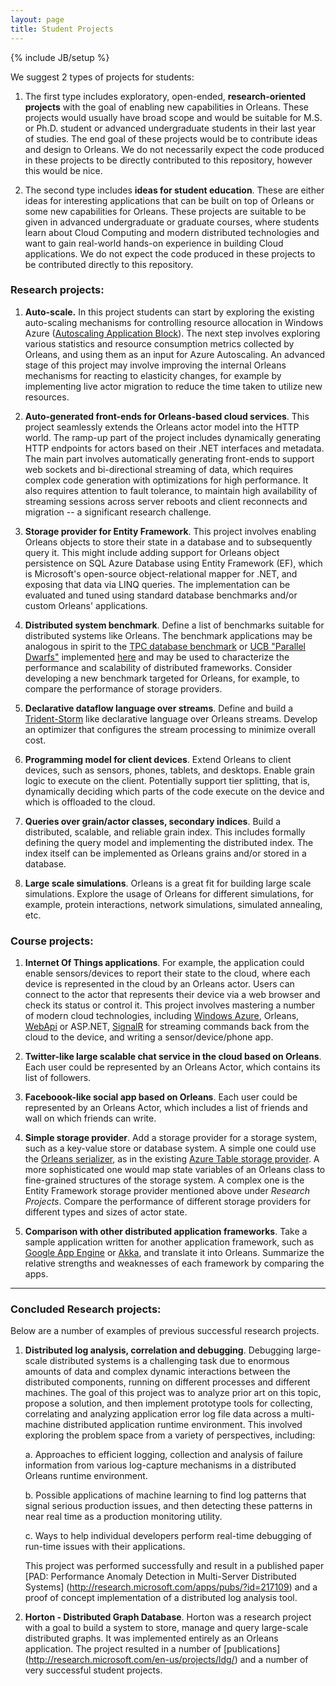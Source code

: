 ```yaml
---
layout: page
title: Student Projects
---
```

{% include JB/setup %}

We suggest 2 types of projects for students:

1. The first type includes exploratory, open-ended, **research-oriented projects** with the goal of enabling new capabilities in Orleans. These projects would usually have broad scope and would be suitable for M.S. or Ph.D. student or advanced undergraduate students in their last year of studies. The end goal of these projects would be to contribute ideas and design to Orleans. We do not necessarily expect the code produced in these projects to be directly contributed to this repository, however this would be nice.

2. The second type includes **ideas for student education**. These are either ideas for interesting applications that can be built on top of Orleans or some new capabilities for Orleans. These projects are suitable to be given in advanced undergraduate or graduate courses, where students  learn about Cloud Computing and modern distributed technologies and want to gain real-world hands-on experience in building Cloud applications. We do not expect the code produced in these projects to be contributed directly to this repository.

### Research projects:

1. **Auto-scale.** In this project students can start by exploring the existing auto-scaling mechanisms for controlling resource allocation in Windows Azure ([Autoscaling Application Block](http://azure.microsoft.com/en-us/documentation/articles/cloud-services-dotnet-autoscaling-application-block/)).
The next step involves exploring various statistics and resource consumption metrics collected by Orleans, and using them as an input for Azure Autoscaling. An advanced stage of this project may involve improving the internal Orleans mechanisms for reacting to elasticity changes, for example by implementing live actor migration to reduce the time taken to utilize new resources. 

2. **Auto-generated front-ends for Orleans-based cloud services**. This project seamlessly extends the Orleans actor model into the HTTP world. The ramp-up part of the project includes dynamically generating HTTP endpoints for actors based on their .NET interfaces and metadata. The main part involves automatically generating front-ends to support web sockets and bi-directional streaming of data, which requires complex code generation with optimizations for high performance. It also requires attention to fault tolerance, to maintain high availability of streaming sessions across server reboots and client reconnects and migration -- a significant research challenge. 

3. **Storage provider for Entity Framework**. This project involves enabling Orleans objects to store their state in a database and to subsequently query it. This might include adding support for Orleans object persistence on SQL Azure Database using Entity Framework (EF), which is Microsoft's open-source object-relational mapper for .NET, and exposing that data via LINQ queries. The implementation can be evaluated and tuned using standard database benchmarks and/or custom Orleans' applications. 

4. **Distributed system benchmark**. Define a list of benchmarks suitable for distributed systems like Orleans. The benchmark applications may be analogous in spirit to the [TPC database benchmark](http://www.tpc.org/information/benchmarks.asp) or [UCB "Parallel Dwarfs"](https://paralleldwarfs.codeplex.com/) implemented [here](http://view.eecs.berkeley.edu/wiki/Dwarfs) and may be used to characterize the performance and scalability of distributed frameworks. Consider developing a new benchmark targeted for Orleans, for example, to compare the performance of storage providers.

5. **Declarative dataflow language over streams**. Define and build a [Trident-Storm](https://storm.apache.org/documentation/Trident-tutorial.html) like declarative language over Orleans streams. Develop an optimizer that configures the stream processing to minimize overall cost.

6. **Programming model for client devices**. Extend Orleans to client devices, such as sensors, phones, tablets, and desktops. Enable grain logic to execute on the client. Potentially support tier splitting, that is, dynamically deciding which parts of the code execute on the device and which is offloaded to the cloud.

7. **Queries over grain/actor classes, secondary indices**. Build a distributed, scalable, and reliable grain index. This includes formally defining the query model and implementing the distributed index. The index itself can be implemented as Orleans grains and/or stored in a database.

8. **Large scale simulations**. Orleans is a great fit for building large scale simulations. Explore the usage of Orleans for different simulations, for example, protein interactions, network simulations, simulated annealing, etc. 

### Course projects:

1. **Internet Of Things applications**. For example, the application could enable sensors/devices to report their state to the cloud, where each device is represented in the cloud by an Orleans actor. Users can connect to the actor that represents their device via a web browser and check its status or control it. This project involves mastering a number of modern cloud technologies, including [Windows Azure](http://azure.microsoft.com/), Orleans, [WebApi](http://www.asp.net/web-api) or ASP.NET, [SignalR](http://signalr.net/) for streaming commands back from the cloud to the device, and writing a sensor/device/phone app.

2. **Twitter-like large scalable chat service in the cloud based on Orleans**. Each user could be represented by an Orleans Actor, which contains its list of followers. 

3. **Faceboook-like social app based on Orleans**. Each user could be represented by an Orleans Actor, which includes a list of friends and wall on which friends can write.

4. **Simple storage provider**. Add a storage provider for a storage system, such as a key-value store or database system. A simple one could use the [Orleans serializer](https://github.com/dotnet/orleans/tree/master/src/Orleans/Serialization), as in the existing [Azure Table storage provider](https://github.com/dotnet/orleans/blob/master/src/OrleansProviders/Storage/AzureTableStorage.cs). A more sophisticated one would map state variables of an Orleans class to fine-grained structures of the storage system. A complex one is the Entity Framework storage provider mentioned above under _Research Projects_. Compare the performance of different storage providers for different types and sizes of actor state.

5. **Comparison with other distributed application frameworks**. Take a sample application written for another application framework, such as [Google App Engine](https://cloud.google.com/appengine/docs) or [Akka](http://akka.io/), and translate it into Orleans. Summarize the relative strengths and weaknesses of each framework by comparing the apps.




***


### Concluded Research projects:

Below are a number of examples of previous successful research projects.

1. **Distributed log analysis, correlation and debugging**. Debugging large-scale distributed systems is a challenging task due to enormous amounts of data and complex dynamic interactions between the distributed components, running on different processes and different machines. 
The goal of this project was to analyze prior art on this topic, propose a solution, and then implement prototype tools for collecting, correlating and analyzing application error log file data across a multi-machine distributed application runtime environment. This involved exploring the problem space from a variety of perspectives, including:

      a. Approaches to efficient logging, collection and analysis of failure information from various log-capture mechanisms in a distributed Orleans runtime environment.

      b. Possible applications of machine learning to find log patterns that signal serious production issues, and then detecting these patterns in near real time as a production monitoring utility.

      c. Ways to help individual developers perform real-time debugging of run-time issues with their applications.

     This project was performed successfully and result in a published paper [PAD: Performance Anomaly Detection in Multi-Server Distributed Systems] (http://research.microsoft.com/apps/pubs/?id=217109) and a proof of concept implementation of a distributed log analysis tool.

2. **Horton - Distributed Graph Database**. Horton was a research project with a goal to build a system to store, manage and query large-scale distributed graphs. It was implemented entirely as an Orleans application. The project resulted in a number of [publications] (http://research.microsoft.com/en-us/projects/ldg/) and a number of very successful student projects.